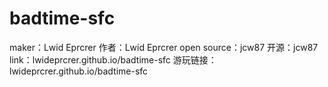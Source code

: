 # badtime-sfc
maker：Lwid Eprcrer   作者：Lwid Eprcrer
open source：jcw87   开源：jcw87
link：lwideprcrer.github.io/badtime-sfc   游玩链接：lwideprcrer.github.io/badtime-sfc
